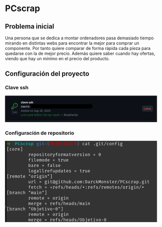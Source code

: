 # PCscrap

## Problema inicial

Una persona que se dedica a montar ordenadores pasa demasiado tiempo mirando en distintas webs para encontrar la mejor para comprar un componente. Por tanto quiere comparar de forma rápida cada pieza para quedarse con la de mejor precio. Además quiere saber cuando hay ofertas, viendo que hay un mínimo en el precio del producto.

## Configuración del proyecto

### Clave ssh
![ClaveSSH](Docs/ClaveSSH.png)
### Configuración de repositorio
![Config](Docs/gitConfig.png)

